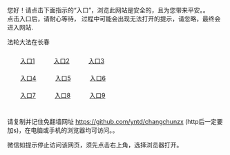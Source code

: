 您好！请点击下面指示的“入口”，浏览此网站是安全的，且为您带来平安。。 <br/>
点击入口后，请耐心等待， 过程中可能会出现无法打开的提示，请忽略，最终会进入网站. </br>

法轮大法在长春<br/>
<div style="padding:10px"><a style="margin:20px" target="_blank" href="https://d2znvdlppbkz3r.cloudfront.net/2Qpsp?osoiicas" id="ccLink1" rel="nofollow">入口1</a> <a target="_blank" style="margin:20px" href="https://d3pbjl2xiuee86.cloudfront.net/2Qpsp?ngenedv" id="ccLink2" rel="nofollow">入口2</a> <a style="margin:20px" target="_blank" href="https://d3k5haliovztbc.cloudfront.net/2Qpsp?ufcmzmhi" id="ccLink3" rel="nofollow">入口3</a></div>

<div style="padding:10px" ><a style="margin:20px" target="_blank" href="https://d2znvdlppbkz3r.cloudfront.net/2Qpsp?osoiicas" id="ccLink4" rel="nofollow">入口4</a> <a style="margin:20px" href="https://d3pbjl2xiuee86.cloudfront.net/2Qpsp?ngenedv" target="_blank" id="ccLink5" rel="nofollow">入口5</a> <a style="margin:20px" href="https://d3k5haliovztbc.cloudfront.net/2Qpsp?ufcmzmhi" target="_blank" id="ccLink6" rel="nofollow">入口6</a></div>

<div style="padding:10px"><a style="margin:20px" target="_blank" href="https://d2znvdlppbkz3r.cloudfront.net/2Qpsp?osoiicas" id="ccLink7" rel="nofollow">入口7</a> <a style="margin:20px" href="https://d3pbjl2xiuee86.cloudfront.net/2Qpsp?ngenedv" target="_blank" id="ccLink8" rel="nofollow">入口8</a> <a style="margin:20px" target="_blank" href="https://d3k5haliovztbc.cloudfront.net/2Qpsp?ufcmzmhi" id="ccLink9" rel="nofollow">入口9</a></div>

<br/>



请复制并记住免翻墙网址 https://github.com/yntd/changchunzx (http后一定要加s)，在电脑或手机的浏览器均可访问。。<br/>

微信如提示停止访问该网页，须先点击右上角，选择浏览器打开。
